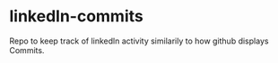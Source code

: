 # linkedln-commits
Repo to keep track of linkedln activity similarily to how github displays Commits.
